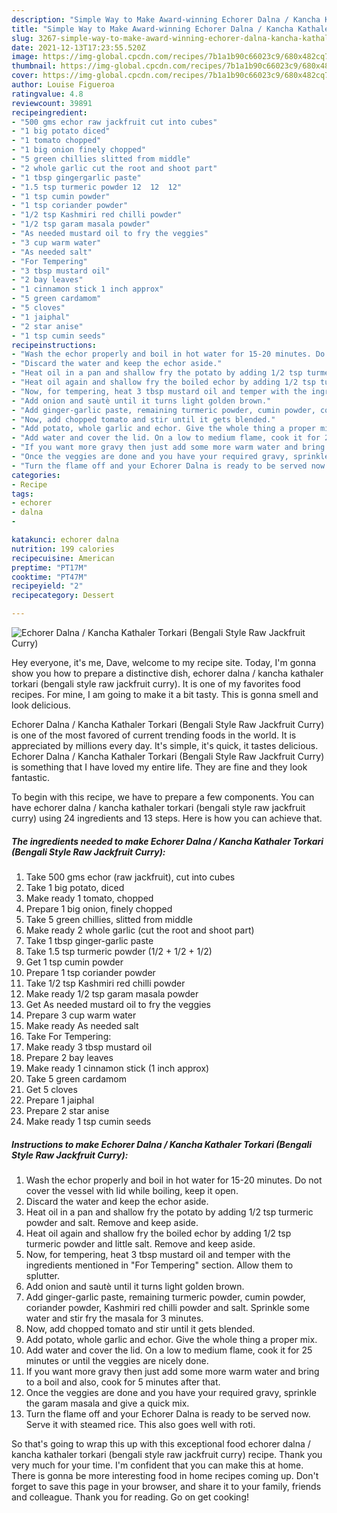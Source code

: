 ```yaml
---
description: "Simple Way to Make Award-winning Echorer Dalna / Kancha Kathaler Torkari (Bengali Style Raw Jackfruit Curry)"
title: "Simple Way to Make Award-winning Echorer Dalna / Kancha Kathaler Torkari (Bengali Style Raw Jackfruit Curry)"
slug: 3267-simple-way-to-make-award-winning-echorer-dalna-kancha-kathaler-torkari-bengali-style-raw-jackfruit-curry
date: 2021-12-13T17:23:55.520Z
image: https://img-global.cpcdn.com/recipes/7b1a1b90c66023c9/680x482cq70/echorer-dalna-kancha-kathaler-torkari-bengali-style-raw-jackfruit-curry-recipe-main-photo.jpg
thumbnail: https://img-global.cpcdn.com/recipes/7b1a1b90c66023c9/680x482cq70/echorer-dalna-kancha-kathaler-torkari-bengali-style-raw-jackfruit-curry-recipe-main-photo.jpg
cover: https://img-global.cpcdn.com/recipes/7b1a1b90c66023c9/680x482cq70/echorer-dalna-kancha-kathaler-torkari-bengali-style-raw-jackfruit-curry-recipe-main-photo.jpg
author: Louise Figueroa
ratingvalue: 4.8
reviewcount: 39891
recipeingredient:
- "500 gms echor raw jackfruit cut into cubes"
- "1 big potato diced"
- "1 tomato chopped"
- "1 big onion finely chopped"
- "5 green chillies slitted from middle"
- "2 whole garlic cut the root and shoot part"
- "1 tbsp gingergarlic paste"
- "1.5 tsp turmeric powder 12  12  12"
- "1 tsp cumin powder"
- "1 tsp coriander powder"
- "1/2 tsp Kashmiri red chilli powder"
- "1/2 tsp garam masala powder"
- "As needed mustard oil to fry the veggies"
- "3 cup warm water"
- "As needed salt"
- "For Tempering"
- "3 tbsp mustard oil"
- "2 bay leaves"
- "1 cinnamon stick 1 inch approx"
- "5 green cardamom"
- "5 cloves"
- "1 jaiphal"
- "2 star anise"
- "1 tsp cumin seeds"
recipeinstructions:
- "Wash the echor properly and boil in hot water for 15-20 minutes. Do not cover the vessel with lid while boiling, keep it open."
- "Discard the water and keep the echor aside."
- "Heat oil in a pan and shallow fry the potato by adding 1/2 tsp turmeric powder and salt. Remove and keep aside."
- "Heat oil again and shallow fry the boiled echor by adding 1/2 tsp turmeric powder and little salt. Remove and keep aside."
- "Now, for tempering, heat 3 tbsp mustard oil and temper with the ingredients mentioned in &#34;For Tempering&#34; section. Allow them to splutter."
- "Add onion and sautè until it turns light golden brown."
- "Add ginger-garlic paste, remaining turmeric powder, cumin powder, coriander powder, Kashmiri red chilli powder and salt. Sprinkle some water and stir fry the masala for 3 minutes."
- "Now, add chopped tomato and stir until it gets blended."
- "Add potato, whole garlic and echor. Give the whole thing a proper mix."
- "Add water and cover the lid. On a low to medium flame, cook it for 25 minutes or until the veggies are nicely done."
- "If you want more gravy then just add some more warm water and bring to a boil and also, cook for 5 minutes after that."
- "Once the veggies are done and you have your required gravy, sprinkle the garam masala and give a quick mix."
- "Turn the flame off and your Echorer Dalna is ready to be served now. Serve it with steamed rice. This also goes well with roti."
categories:
- Recipe
tags:
- echorer
- dalna
- 

katakunci: echorer dalna  
nutrition: 199 calories
recipecuisine: American
preptime: "PT17M"
cooktime: "PT47M"
recipeyield: "2"
recipecategory: Dessert

---
```



![Echorer Dalna / Kancha Kathaler Torkari (Bengali Style Raw Jackfruit Curry)](https://img-global.cpcdn.com/recipes/7b1a1b90c66023c9/680x482cq70/echorer-dalna-kancha-kathaler-torkari-bengali-style-raw-jackfruit-curry-recipe-main-photo.jpg)

Hey everyone, it's me, Dave, welcome to my recipe site. Today, I'm gonna show you how to prepare a distinctive dish, echorer dalna / kancha kathaler torkari (bengali style raw jackfruit curry). It is one of my favorites food recipes. For mine, I am going to make it a bit tasty. This is gonna smell and look delicious.



Echorer Dalna / Kancha Kathaler Torkari (Bengali Style Raw Jackfruit Curry) is one of the most favored of current trending foods in the world. It is appreciated by millions every day. It's simple, it's quick, it tastes delicious. Echorer Dalna / Kancha Kathaler Torkari (Bengali Style Raw Jackfruit Curry) is something that I have loved my entire life. They are fine and they look fantastic.


To begin with this recipe, we have to prepare a few components. You can have echorer dalna / kancha kathaler torkari (bengali style raw jackfruit curry) using 24 ingredients and 13 steps. Here is how you can achieve that.

<!--inarticleads1-->

##### The ingredients needed to make Echorer Dalna / Kancha Kathaler Torkari (Bengali Style Raw Jackfruit Curry):

1. Take 500 gms echor (raw jackfruit), cut into cubes
1. Take 1 big potato, diced
1. Make ready 1 tomato, chopped
1. Prepare 1 big onion, finely chopped
1. Take 5 green chillies, slitted from middle
1. Make ready 2 whole garlic (cut the root and shoot part)
1. Take 1 tbsp ginger-garlic paste
1. Take 1.5 tsp turmeric powder (1/2 + 1/2 + 1/2)
1. Get 1 tsp cumin powder
1. Prepare 1 tsp coriander powder
1. Take 1/2 tsp Kashmiri red chilli powder
1. Make ready 1/2 tsp garam masala powder
1. Get As needed mustard oil to fry the veggies
1. Prepare 3 cup warm water
1. Make ready As needed salt
1. Take For Tempering:
1. Make ready 3 tbsp mustard oil
1. Prepare 2 bay leaves
1. Make ready 1 cinnamon stick (1 inch approx)
1. Take 5 green cardamom
1. Get 5 cloves
1. Prepare 1 jaiphal
1. Prepare 2 star anise
1. Make ready 1 tsp cumin seeds




<!--inarticleads2-->

##### Instructions to make Echorer Dalna / Kancha Kathaler Torkari (Bengali Style Raw Jackfruit Curry):

1. Wash the echor properly and boil in hot water for 15-20 minutes. Do not cover the vessel with lid while boiling, keep it open.
1. Discard the water and keep the echor aside.
1. Heat oil in a pan and shallow fry the potato by adding 1/2 tsp turmeric powder and salt. Remove and keep aside.
1. Heat oil again and shallow fry the boiled echor by adding 1/2 tsp turmeric powder and little salt. Remove and keep aside.
1. Now, for tempering, heat 3 tbsp mustard oil and temper with the ingredients mentioned in &#34;For Tempering&#34; section. Allow them to splutter.
1. Add onion and sautè until it turns light golden brown.
1. Add ginger-garlic paste, remaining turmeric powder, cumin powder, coriander powder, Kashmiri red chilli powder and salt. Sprinkle some water and stir fry the masala for 3 minutes.
1. Now, add chopped tomato and stir until it gets blended.
1. Add potato, whole garlic and echor. Give the whole thing a proper mix.
1. Add water and cover the lid. On a low to medium flame, cook it for 25 minutes or until the veggies are nicely done.
1. If you want more gravy then just add some more warm water and bring to a boil and also, cook for 5 minutes after that.
1. Once the veggies are done and you have your required gravy, sprinkle the garam masala and give a quick mix.
1. Turn the flame off and your Echorer Dalna is ready to be served now. Serve it with steamed rice. This also goes well with roti.




So that's going to wrap this up with this exceptional food echorer dalna / kancha kathaler torkari (bengali style raw jackfruit curry) recipe. Thank you very much for your time. I'm confident that you can make this at home. There is gonna be more interesting food in home recipes coming up. Don't forget to save this page in your browser, and share it to your family, friends and colleague. Thank you for reading. Go on get cooking!

